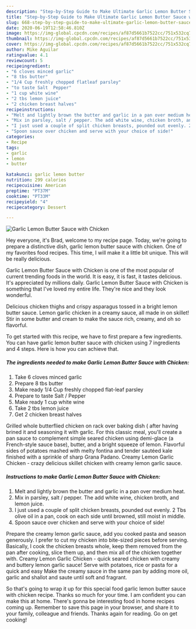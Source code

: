 ```yaml
---
description: "Step-by-Step Guide to Make Ultimate Garlic Lemon Butter Sauce with Chicken"
title: "Step-by-Step Guide to Make Ultimate Garlic Lemon Butter Sauce with Chicken"
slug: 668-step-by-step-guide-to-make-ultimate-garlic-lemon-butter-sauce-with-chicken
date: 2020-06-19T12:58:46.810Z
image: https://img-global.cpcdn.com/recipes/af87d5661b7522cc/751x532cq70/garlic-lemon-butter-sauce-with-chicken-recipe-main-photo.jpg
thumbnail: https://img-global.cpcdn.com/recipes/af87d5661b7522cc/751x532cq70/garlic-lemon-butter-sauce-with-chicken-recipe-main-photo.jpg
cover: https://img-global.cpcdn.com/recipes/af87d5661b7522cc/751x532cq70/garlic-lemon-butter-sauce-with-chicken-recipe-main-photo.jpg
author: Mike Aguilar
ratingvalue: 4.1
reviewcount: 5
recipeingredient:
- "6 cloves minced garlic"
- "8 tbs butter"
- "1/4 Cup freshly chopped flatleaf parsley"
- "to taste Salt  Pepper"
- "1 cup white wine"
- "2 tbs lemon juice"
- "2 chicken breast halves"
recipeinstructions:
- "Melt and lightly brown the butter and garlic in a pan over medium heat."
- "Mix in parsley, salt / pepper. The add white wine, chicken broth, and lemon juice."
- "I just used a couple of split chicken breasts, pounded out evenly. 2 Tbs olive oil in a pan, cook on each side until browned, still moist in middle."
- "Spoon sauce over chicken and serve with your choice of side!"
categories:
- Recipe
tags:
- garlic
- lemon
- butter

katakunci: garlic lemon butter 
nutrition: 299 calories
recipecuisine: American
preptime: "PT37M"
cooktime: "PT33M"
recipeyield: "4"
recipecategory: Dessert

---
```



![Garlic Lemon Butter Sauce with Chicken](https://img-global.cpcdn.com/recipes/af87d5661b7522cc/751x532cq70/garlic-lemon-butter-sauce-with-chicken-recipe-main-photo.jpg)

Hey everyone, it's Brad, welcome to my recipe page. Today, we're going to prepare a distinctive dish, garlic lemon butter sauce with chicken. One of my favorites food recipes. This time, I will make it a little bit unique. This will be really delicious.

Garlic Lemon Butter Sauce with Chicken is one of the most popular of current trending foods in the world. It is easy, it is fast, it tastes delicious. It's appreciated by millions daily. Garlic Lemon Butter Sauce with Chicken is something that I've loved my entire life. They're nice and they look wonderful.

Delicious chicken thighs and crispy asparagus tossed in a bright lemon butter sauce. Lemon garlic chicken in a creamy sauce, all made in on skillet! Stir in some butter and cream to make the sauce rich, creamy, and oh so flavorful.


To get started with this recipe, we have to first prepare a few ingredients. You can have garlic lemon butter sauce with chicken using 7 ingredients and 4 steps. Here is how you can achieve that.

<!--inarticleads1-->

##### The ingredients needed to make Garlic Lemon Butter Sauce with Chicken:

1. Take 6 cloves minced garlic
1. Prepare 8 tbs butter
1. Make ready 1/4 Cup freshly chopped flat-leaf parsley
1. Prepare to taste Salt / Pepper
1. Make ready 1 cup white wine
1. Take 2 tbs lemon juice
1. Get 2 chicken breast halves


Grilled whole butterflied chicken on rack over baking dish ( after having brined it and seasoning it with garlic. For this classic meal, you&#39;ll create a pan sauce to complement simple seared chicken using demi-glace (a French-style sauce base), butter, and a bright squeeze of lemon. Flavorful sides of potatoes mashed with melty fontina and tender sautéed kale finished with a sprinkle of sharp Grana Padano. Creamy Lemon Garlic Chicken - crazy delicious skillet chicken with creamy lemon garlic sauce. 

<!--inarticleads2-->

##### Instructions to make Garlic Lemon Butter Sauce with Chicken:

1. Melt and lightly brown the butter and garlic in a pan over medium heat.
1. Mix in parsley, salt / pepper. The add white wine, chicken broth, and lemon juice.
1. I just used a couple of split chicken breasts, pounded out evenly. 2 Tbs olive oil in a pan, cook on each side until browned, still moist in middle.
1. Spoon sauce over chicken and serve with your choice of side!


Prepare the creamy lemon garlic sauce, add you cooked pasta and season generously. I prefer to cut my chicken into bite-sized pieces before serving. Basically, I cook the chicken breasts whole, keep them removed from the pan after cooking, slice them up, and then mix all of the chicken together with. Creamy Lemon Garlic Chicken - quick seared chicken with creamy and buttery lemon garlic sauce! Serve with potatoes, rice or pasta for a quick and easy Make the creamy sauce in the same pan by adding more oil, garlic and shallot and saute until soft and fragrant. 

So that's going to wrap it up for this special food garlic lemon butter sauce with chicken recipe. Thanks so much for your time. I am confident you can make this at home. There's gonna be interesting food in home recipes coming up. Remember to save this page in your browser, and share it to your family, colleague and friends. Thanks again for reading. Go on get cooking!
